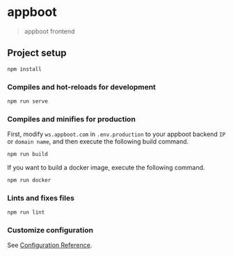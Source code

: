 # appboot

> appboot frontend

## Project setup

```bash
npm install
```

### Compiles and hot-reloads for development

```bash
npm run serve
```

### Compiles and minifies for production

First, modify `ws.appboot.com` in `.env.production` to your appboot backend `IP` or `domain name`, and then execute the following build command.

```bash
npm run build
```

If you want to build a docker image, execute the following command.

```bash
npm run docker
```

### Lints and fixes files

```bash
npm run lint
```

### Customize configuration

See [Configuration Reference](https://cli.vuejs.org/config/).
